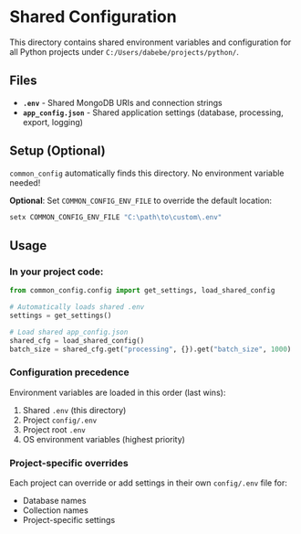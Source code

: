 # Shared Configuration

This directory contains shared environment variables and configuration for all Python projects under `C:/Users/dabebe/projects/python/`.

## Files

- **`.env`** - Shared MongoDB URIs and connection strings
- **`app_config.json`** - Shared application settings (database, processing, export, logging)

## Setup (Optional)

`common_config` automatically finds this directory. No environment variable needed!

**Optional**: Set `COMMON_CONFIG_ENV_FILE` to override the default location:

```cmd
setx COMMON_CONFIG_ENV_FILE "C:\path\to\custom\.env"
```

## Usage

### In your project code:

```python
from common_config.config import get_settings, load_shared_config

# Automatically loads shared .env
settings = get_settings()

# Load shared app_config.json
shared_cfg = load_shared_config()
batch_size = shared_cfg.get("processing", {}).get("batch_size", 1000)
```

### Configuration precedence

Environment variables are loaded in this order (last wins):

1. Shared `.env` (this directory)
2. Project `config/.env`
3. Project root `.env`
4. OS environment variables (highest priority)

### Project-specific overrides

Each project can override or add settings in their own `config/.env` file for:

- Database names
- Collection names
- Project-specific settings
